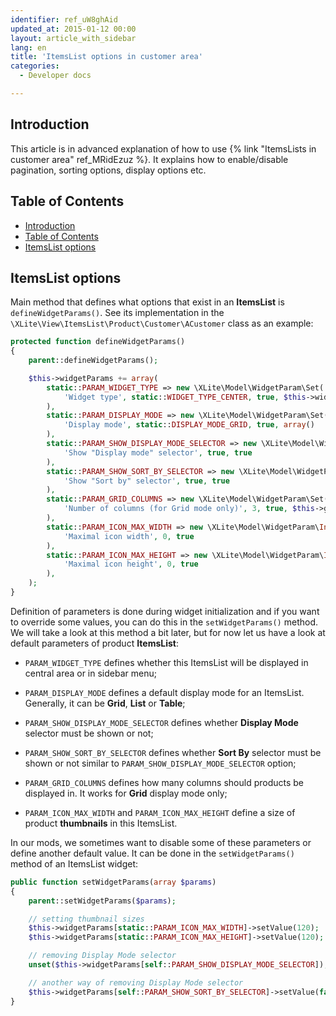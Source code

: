 ```yaml
---
identifier: ref_uW8ghAid
updated_at: 2015-01-12 00:00
layout: article_with_sidebar
lang: en
title: 'ItemsList options in customer area'
categories:
  - Developer docs

---
```



## Introduction

This article is in advanced explanation of how to use {% link "ItemsLists in customer area" ref_MRidEzuz %}. It explains how to enable/disable pagination, sorting options, display options etc.

## Table of Contents

*   [Introduction](#introduction)
*   [Table of Contents](#table-of-contents)
*   [ItemsList options](#itemslist-options)

## ItemsList options

Main method that defines what options that exist in an **ItemsList** is `defineWidgetParams()`. See its implementation in the `\XLite\View\ItemsList\Product\Customer\ACustomer` class as an example: 

```php
protected function defineWidgetParams()
{
    parent::defineWidgetParams();

    $this->widgetParams += array(
        static::PARAM_WIDGET_TYPE => new \XLite\Model\WidgetParam\Set(
            'Widget type', static::WIDGET_TYPE_CENTER, true, $this->widgetTypes
        ),
        static::PARAM_DISPLAY_MODE => new \XLite\Model\WidgetParam\Set(
            'Display mode', static::DISPLAY_MODE_GRID, true, array()
        ),
        static::PARAM_SHOW_DISPLAY_MODE_SELECTOR => new \XLite\Model\WidgetParam\Checkbox(
            'Show "Display mode" selector', true, true
        ),
        static::PARAM_SHOW_SORT_BY_SELECTOR => new \XLite\Model\WidgetParam\Checkbox(
            'Show "Sort by" selector', true, true
        ),
        static::PARAM_GRID_COLUMNS => new \XLite\Model\WidgetParam\Set(
            'Number of columns (for Grid mode only)', 3, true, $this->getGridColumnsRange()
        ),
        static::PARAM_ICON_MAX_WIDTH => new \XLite\Model\WidgetParam\Int(
            'Maximal icon width', 0, true
        ),
        static::PARAM_ICON_MAX_HEIGHT => new \XLite\Model\WidgetParam\Int(
            'Maximal icon height', 0, true
        ),
    );
}
```

Definition of parameters is done during widget initialization and if you want to override some values, you can do this in the `setWidgetParams()` method. We will take a look at this method a bit later, but for now let us have a look at default parameters of product **ItemsList**:

*   `PARAM_WIDGET_TYPE` defines whether this ItemsList will be displayed in central area or in sidebar menu;

*   `PARAM_DISPLAY_MODE` defines a default display mode for an ItemsList. Generally, it can be **Grid**, **List** or **Table**;

*   `PARAM_SHOW_DISPLAY_MODE_SELECTOR` defines whether **Display Mode** selector must be shown or not;

*   `PARAM_SHOW_SORT_BY_SELECTOR` defines whether **Sort By** selector must be shown or not similar to `PARAM_SHOW_DISPLAY_MODE_SELECTOR` option;

*   `PARAM_GRID_COLUMNS` defines how many columns should products be displayed in. It works for **Grid** display mode only;

*   `PARAM_ICON_MAX_WIDTH` and `PARAM_ICON_MAX_HEIGHT` define a size of product **thumbnails** in this ItemsList.

In our mods, we sometimes want to disable some of these parameters or define another default value. It can be done in the `setWidgetParams()` method of an ItemsList widget: 

```php
public function setWidgetParams(array $params)
{
	parent::setWidgetParams($params);

	// setting thumbnail sizes
	$this->widgetParams[static::PARAM_ICON_MAX_WIDTH]->setValue(120);
	$this->widgetParams[static::PARAM_ICON_MAX_HEIGHT]->setValue(120);

	// removing Display Mode selector
	unset($this->widgetParams[self::PARAM_SHOW_DISPLAY_MODE_SELECTOR]); 

	// another way of removing Display Mode selector
	$this->widgetParams[self::PARAM_SHOW_SORT_BY_SELECTOR]->setValue(false);
}

```